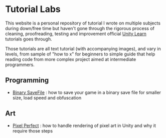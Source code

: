 # Tutorial Labs

This website is a personal repository of tutorial I wrote on multiple subjects
during down/free time but haven't gone through the rigorous process of cleaning,
proofreading, testing and improvement official [Unity Learn](https://learn.unity.com/)
tutorials goes through.

Those tutorials are all text tutorial (with accompanying images), and vary in
levels, from sample of "how to x" for beginners to simple guide that help reading
code from more complex project aimed at intermediate programmers.

## Programming

- [Binary SaveFile](/articles/binary_savefile/article.md) : how to save your game
in a binary save file for smaller size, load speed and obfuscation

## Art

- [Pixel Perfect](/articles/pixel_perfect/article.md) : how to handle rendering
of pixel art in Unity and why it require those steps

